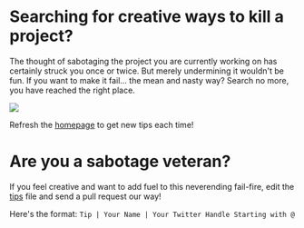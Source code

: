 # Searching for creative ways to kill a project?

The thought of sabotaging the project you are currently working on has certainly struck you once or twice. But merely undermining it wouldn't be fun. If you want to make it fail... the mean and nasty way? Search no more, you have reached the right place.

![](https://media.giphy.com/media/2sddCIZRYfiPlNeLZn/giphy.gif)

Refresh the [homepage](http://www.timothep.net) to get new tips each time!

# Are you a sabotage veteran?

If you feel creative and want to add fuel to this neverending fail-fire, edit the [tips](https://github.com/Timothep/howtokillaproject/blob/master/tips) file and send a pull request our way!

Here's the format:
`Tip | Your Name | Your Twitter Handle Starting with @`
